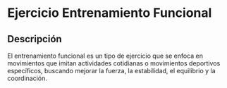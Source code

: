 # Ejercicio Entrenamiento Funcional 

## Descripción
El entrenamiento funcional es un tipo de ejercicio que se enfoca en movimientos que imitan actividades cotidianas o movimientos deportivos específicos, buscando mejorar la fuerza, la estabilidad, el equilibrio y la coordinación.